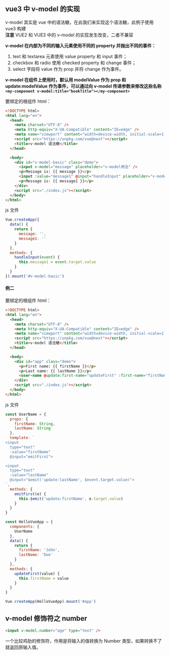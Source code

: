 ## vue3 中 v-model 的实现

v-model 其实是 vue 中的语法糖，在此我们来实现这个语法糖，此例子使用 vue3 构建  
 **注意** VUE2 和 VUE3 中的 v-model 的实现发生改变，二者不兼容

**v-model 在内部为不同的输入元素使用不同的 property 并抛出不同的事件：**

1. text 和 textarea 元素使用 value property 和 input 事件；
2. checkbox 和 radio 使用 checked property 和 change 事件；
3. select 字段将 value 作为 prop 并将 change 作为事件。

**v-model 在组件上使用时，默认用 modelValue 作为 prop 和 update:modelValue 作为事件，可以通过向 v-model 传递参数来修改这些名称`<my-component v-model:title="bookTitle"></my-component>`**

要绑定的根组件 html：

```html
<!DOCTYPE html>
<html lang="en">
  <head>
    <meta charset="UTF-8" />
    <meta http-equiv="X-UA-Compatible" content="IE=edge" />
    <meta name="viewport" content="width=device-width, initial-scale=1.0" />
    <script src="https://unpkg.com/vue@next"></script>
    <title>v-model 语法糖</title>
  </head>

  <body>
    <div id="v-model-basic" class="demo">
      <input v-model="message" placeholder="v-model用法" />
      <p>Message is: {{ message }}</p>
      <input :value="message1" @input="handleInput" placeholder="v-model的原理" />
      <p>Message is: {{ message1 }}</p>
    </div>
    <script src="./index.js"></script>
  </body>
</html>
```

js 文件

```javascript
Vue.createApp({
  data() {
    return {
      message: '',
      message1: ''
    }
  },
  methods: {
    handleInput(event) {
      this.message1 = event.target.value
    }
  }
}).mount('#v-model-basic')
```

#### 例二

要绑定的根组件 html：

```html
<!DOCTYPE html>
<html lang="en">
  <head>
    <meta charset="UTF-8" />
    <meta http-equiv="X-UA-Compatible" content="IE=edge" />
    <meta name="viewport" content="width=device-width, initial-scale=1.0" />
    <script src="https://unpkg.com/vue@next"></script>
    <title>v-model 语法糖</title>
  </head>

  <body>
    <div id="app" class="demo">
      <p>First name: {{ firstName }}</p>
      <p>Last name: {{ lastName }}</p>
      <user-name @update:first-name="updateFirst" :first-name="firstName" v-model:last-name="lastName"></user-name>
    </div>
    <script src="./index.js"></script>
  </body>
</html>
```

js 文件

```javascript
const UserName = {
  props: {
    firstName: String,
    lastName: String
  },
  template: `
<input 
  type="text"
  :value="firstName"
  @input="emitFirst">

<input
  type="text"
  :value="lastName"
  @input="$emit('update:lastName', $event.target.value)">
`,
  methods: {
    emitFirst(e) {
      this.$emit('update:firstName', e.target.value)
    }
  }
}

const HelloVueApp = {
  components: {
    UserName
  },
  data() {
    return {
      firstName: 'John',
      lastName: 'Doe'
    }
  },
  methods: {
    updateFirst(value) {
      this.firstName = value
    }
  }
}

Vue.createApp(HelloVueApp).mount('#app')
```

## v-model 修饰符之 number

```html
<input v-model.number="age" type="text" />
```

一个比较鸡肋的修饰符，作用是将输入的值转换为 Number 类型，如果转换不了就返回原输入值。
